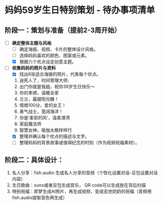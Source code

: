 # 妈妈59岁生日特别策划 - 待办事项清单

## 阶段一：策划与准备（提前2-3周开始）

- [ ]  **确定整体主题与风格**
    - [ ]  确定海报、视频、卡片的整体设计风格。
    - [ ]  选择妈妈喜欢的颜色、图案或元素。
    - [x]  根据六个优点设定创意主题。
- [ ]  **收集妈妈的照片与资料**
    - [x]  找出6张适合海报的照片，代表每个优点。
    1. 迷死人了，时间管理大师;
    2. 出门你就是我姐，祝你39岁生日快乐～
    3. 你的孝顺，温暖全家
    4. 兰兰，最甜阳光糖！
    5. 情商100分，爱的女王！
    6. 勇气战士，宽阔海洋！
    7. 你是‘柔软的风’，温柔港湾
    8. 家庭魔法师
    9. 智慧女神，瑜伽太极样样行
    - [x]  整理并确认每个优点的描述与文字。
    - [ ]  整理妈妈的背景故事或值得纪念的时刻（作为视频祝福素材）。
     
## 阶段二：具体设计：
1. 名人分享：fish.audio 生成名人分享的音频（个性化设置对话-豆包设置对话内容）
2. 生日歌曲：suno或者豆包生成音乐， QR code可以生成放在背后扫描
3. 特别祝福：即梦生成AI照片，再生成视频，变成去世奶奶的祝福（音频用fish.audio提取音色再生成）
